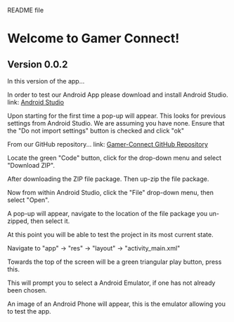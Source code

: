 README file

# Welcome to Gamer Connect!

## Version 0.0.2
In this version of the app...









In order to test our Android App please download and install Android Studio.
link: [Android Studio](https://developer.android.com/studio/)

Upon starting for the first time a pop-up will appear.
This looks for previous settings from Android Studio.  We are assuming you have none.
Ensure that the "Do not import settings" button is checked and click "ok"



From our GitHub repository...
link: [Gamer-Connect GitHub Repository](https://github.com/Gamer-Connect/GamerConnect/tree/main)



Locate the green "Code" button, click for the drop-down menu and select "Download ZIP".

After downloading the ZIP file package.  Then up-zip the file package.



Now from within Android Studio, click the "File" drop-down menu, then select "Open".

A pop-up will appear, navigate to the location of the file package you un-zipped, then select it.

At this point you will be able to test the project in its most current state.

Navigate to "app" -> "res" -> "layout" -> "activity_main.xml"



Towards the top of the screen will be a green triangular play button, press this.

This will prompt you to select a Android Emulator, if one has not already been chosen.

An image of an Android Phone will appear, this is the emulator allowing you to test the app.
